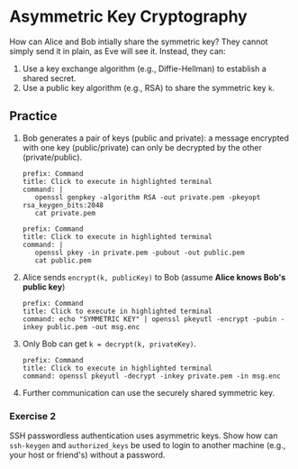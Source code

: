 # Asymmetric Key Cryptography

How can Alice and Bob intially share the symmetric key? They cannot simply send it in plain, as Eve will see it. Instead, they can:

1. Use a key exchange algorithm (e.g., Diffie-Hellman) to establish a shared secret.
2. Use a public key algorithm (e.g., RSA) to share the symmetric key `k`.

## Practice

1. Bob generates a pair of keys (public and private): a message encrypted with one key (public/private) can only be decrypted by the other (private/public).

   ```terminal:execute
   prefix: Command
   title: Click to execute in highlighted terminal
   command: |
      openssl genpkey -algorithm RSA -out private.pem -pkeyopt rsa_keygen_bits:2048
      cat private.pem
   ```

   ```terminal:execute
   prefix: Command
   title: Click to execute in highlighted terminal
   command: |
      openssl pkey -in private.pem -pubout -out public.pem
      cat public.pem
   ```

2. Alice sends `encrypt(k, publicKey)` to Bob (assume **Alice knows Bob's public key**)

   ```terminal:execute
   prefix: Command
   title: Click to execute in highlighted terminal
   command: echo "SYMMETRIC KEY" | openssl pkeyutl -encrypt -pubin -inkey public.pem -out msg.enc
   ```

3. Only Bob can get `k = decrypt(k, privateKey)`.

   ```terminal:execute
   prefix: Command
   title: Click to execute in highlighted terminal
   command: openssl pkeyutl -decrypt -inkey private.pem -in msg.enc
   ```

4. Further communication can use the securely shared symmetric key.

### Exercise 2

SSH passwordless authentication uses asymmetric keys. Show how can `ssh-keygen` and `authorized_keys` be used to login to another machine (e.g., your host or friend's) without a password.
